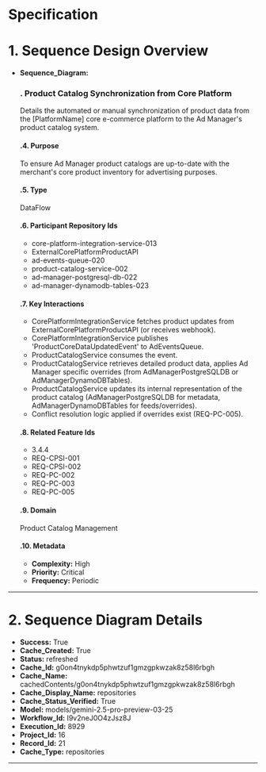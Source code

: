# Specification

# 1. Sequence Design Overview

- **Sequence_Diagram:**
  ### . Product Catalog Synchronization from Core Platform
  Details the automated or manual synchronization of product data from the [PlatformName] core e-commerce platform to the Ad Manager's product catalog system.

  #### .4. Purpose
  To ensure Ad Manager product catalogs are up-to-date with the merchant's core product inventory for advertising purposes.

  #### .5. Type
  DataFlow

  #### .6. Participant Repository Ids
  
  - core-platform-integration-service-013
  - ExternalCorePlatformProductAPI
  - ad-events-queue-020
  - product-catalog-service-002
  - ad-manager-postgresql-db-022
  - ad-manager-dynamodb-tables-023
  
  #### .7. Key Interactions
  
  - CorePlatformIntegrationService fetches product updates from ExternalCorePlatformProductAPI (or receives webhook).
  - CorePlatformIntegrationService publishes 'ProductCoreDataUpdatedEvent' to AdEventsQueue.
  - ProductCatalogService consumes the event.
  - ProductCatalogService retrieves detailed product data, applies Ad Manager specific overrides (from AdManagerPostgreSQLDB or AdManagerDynamoDBTables).
  - ProductCatalogService updates its internal representation of the product catalog (AdManagerPostgreSQLDB for metadata, AdManagerDynamoDBTables for feeds/overrides).
  - Conflict resolution logic applied if overrides exist (REQ-PC-005).
  
  #### .8. Related Feature Ids
  
  - 3.4.4
  - REQ-CPSI-001
  - REQ-CPSI-002
  - REQ-PC-002
  - REQ-PC-003
  - REQ-PC-005
  
  #### .9. Domain
  Product Catalog Management

  #### .10. Metadata
  
  - **Complexity:** High
  - **Priority:** Critical
  - **Frequency:** Periodic
  


---

# 2. Sequence Diagram Details

- **Success:** True
- **Cache_Created:** True
- **Status:** refreshed
- **Cache_Id:** g0on4tnykdp5phwtzuf1gmzgpkwzak8z58l6rbgh
- **Cache_Name:** cachedContents/g0on4tnykdp5phwtzuf1gmzgpkwzak8z58l6rbgh
- **Cache_Display_Name:** repositories
- **Cache_Status_Verified:** True
- **Model:** models/gemini-2.5-pro-preview-03-25
- **Workflow_Id:** I9v2neJ0O4zJsz8J
- **Execution_Id:** 8929
- **Project_Id:** 16
- **Record_Id:** 21
- **Cache_Type:** repositories


---

